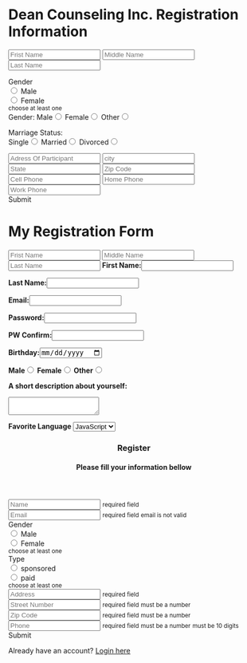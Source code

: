 # Dean Counseling Inc. Registration Information

<input type="text" name="name" placeholder="Frist Name" data-required> <space> <space> <space> <input type="text" name="nameMiddle" placeholder="Middle Name"> <space> <space> <space> <input type="text" name="nameFamily" placeholder="Last Name" data-required>    
  </div>
        <div class="form-item box-item">
          <div class="form-item-triple">
            <div class="radio-label"> 
              <label class="label">Gender</label>
            </div>
            <div class="form-item"> 
              <input id="Male" type="radio" name="gender" value="Male" data-once>
              <label for="Male">Male</label>
            </div>
            <div class="form-item"> 
              <input id="Female" type="radio" name="gender" value="Female" data-once>
              <label for="Female">Female</label>
            </div>
          </div>
          <small class="errorOnce"><i class="fa fa-asterisk" aria-hidden="true"></i> choose at least one</small>
        </div>   
Gender:    
<label>Male<input type="radio" name="gender" value="male"></label>
<label>Female<input type="radio" name="gender" value="female"></label> 
<label>Other<input type="radio" name="gender" value="decline"></label> <space> <space> <space>     
    
Marriage Status:   
<label>Single<input type="radio" name="marriage" value="Single"></label>
<label>Married<input type="radio" name="marriage" value="Married"></label>
<label>Divorced<input type="radio" name="marriage" value="Divorced"></label>   

<input type="text" name="adress" placeholder="Adress Of Participant" data-required data-number>   
<input type="text" name="city" placeholder="city" data-required data-number> <space> <space> <input type="text" name="state" placeholder="State" data-required data-number> <space> <space> <input type="text" name="zCode" placeholder="Zip Code" data-required data-number>   
<space> <space> <space>
<div class="form-item box-item">
<input type="text" name="phoneCell" placeholder="Cell Phone" data-required data-number data-count="10"> <space> <space> <input type="text" name="phoneHome" placeholder="Home Phone" data-required data-number data-count="10">  <space> <space> <input type="text" name="phoneWork" placeholder="Work Phone" data-required data-number data-count="10">

<div class="form-item">
          <span id="submit" class="submit">Submit</span>
        </div>
    </form>
            

<form>  
    <head>  
        <h1>My Registration Form</h1>
    </head>
    <body>
        <h4>    
            <p>
                <input type="text" name="name" placeholder="Frist Name" data-required> <space> <space> <space> <input type="text" name="nameMiddle" placeholder="Middle Name"> <space> <space> <space> <input type="text" name="nameFamily" placeholder="Last Name" data-required>  
                <label>First Name:<input type="text" name="first name"></label>
            </p>
            <p>
                <label>Last Name:<input type="text" name="last name"></label>
            </p>
            <p>
                <lable>Email:<input type="text" name="email"></lable>
            </p>
            <p>
                <label>Password:<input type="password" name="password"></label>
            </p>
            <p>
                <label> PW Confirm:<input type="password" name="password"></label>
            </p>
            <p>
                <label> Birthday:<input type="date" name="birthday"></label>
            </p>
            <p>
                <label>Male<input type="radio" name="gender" value="male"></label>
                <label>Female<input type="radio" name="gender" value="female"></label>
                <label>Other<input type="radio" name="gender" value="decline"></label>
            <p>
                <label>A short description about yourself:</label>
            </p>
            <p>
                <textarea name="A short description about yourself:"></textarea>
            </p>
            <p>
                <label>Favorite Language</label> 
                <select name="Language">
                    <option value="JavaScript">JavaScript</option>
                    <option value="Python">Python</option>
                    <option value="C++">C++</option>
                </select>
            </p>
        </h3>
    </body>
</form>

</html>







<div class="row">
  <section class="section">
    <header>
      <h3>Register</h3>
      <h4>Please fill your information bellow</h4>
    </header>
    <main>
      <form>
        <div class="form-item box-item">
          <input type="text" name="name" placeholder="Name" data-required>
          <small class="errorReq"><i class="fa fa-asterisk" aria-hidden="true"></i> required field</small>
        </div>
        <div class="form-item box-item">
          <input type="email" name="email" placeholder="Email" data-email data-required>
          <small class="errorReq"><i class="fa fa-asterisk" aria-hidden="true"></i> required field</small>
          <small class="errorEmail"><i class="fa fa-asterisk" aria-hidden="true"></i> email is not valid</small>
        </div>
        <div class="form-item box-item">
          <div class="form-item-triple">
            <div class="radio-label"> 
              <label class="label">Gender</label>
            </div>
            <div class="form-item"> 
              <input id="Male" type="radio" name="gender" value="Male" data-once>
              <label for="Male">Male</label>
            </div>
            <div class="form-item"> 
              <input id="Female" type="radio" name="gender" value="Female" data-once>
              <label for="Female">Female</label>
            </div>
          </div>
          <small class="errorOnce"><i class="fa fa-asterisk" aria-hidden="true"></i> choose at least one</small>
        </div>
        <div class="form-item box-item">
          <div class="form-item-triple">
            <div class="radio-label"> 
              <label class="label">Type</label>
            </div>
            <div class="form-item"> 
              <input id="sponsored" type="radio" name="gender2" value="sponsored" data-once>
              <label for="sponsored">sponsored</label>
            </div>
            <div class="form-item"> 
              <input id="paid" type="radio" name="gender2" value="paid" data-once>
              <label for="paid">paid</label>
            </div>
          </div>
          <small class="errorOnce"><i class="fa fa-asterisk" aria-hidden="true"></i> choose at least one</small>
        </div>
        <div class="form-item box-item">
          <input type="text" name="address" placeholder="Address" data-required>
          <small class="errorReq"><i class="fa fa-asterisk" aria-hidden="true"></i> required field</small>
        </div>
        <div class="form-item-double box-item">
          <div class="form-item ">
            <input type="text" name="strNumber" placeholder="Street Number" data-required data-number>
            <small class="errorReq"><i class="fa fa-asterisk" aria-hidden="true"></i> required field</small>
            <small class="errorNum"><i class="fa fa-asterisk" aria-hidden="true"></i> must be a number</small>
          </div>
          <div class="form-item">
            <input type="text" name="zCode" placeholder="Zip Code" data-required data-number>
            <small class="errorReq"><i class="fa fa-asterisk" aria-hidden="true"></i> required field</small>
            <small class="errorNum"><i class="fa fa-asterisk" aria-hidden="true"></i> must be a number</small>
          </div>
        </div>
        <div class="form-item box-item">
          <input type="text" name="phone" placeholder="Phone" data-required data-number data-count="10">
          <small class="errorReq"><i class="fa fa-asterisk" aria-hidden="true"></i> required field</small>
          <small class="errorNum"><i class="fa fa-asterisk" aria-hidden="true"></i> must be a number</small>
          <small class="errorChar"><i class="fa fa-asterisk" aria-hidden="true"></i> must be 10 digits</small>
        </div>
        <div class="form-item">
          <span id="submit" class="submit">Submit</span>
        </div>
      </form>
    </main>
    <footer>
      <p>Already have an account? <a href="#">Login here</a></p>
    </footer>
    <i class="wave"></i>
  </section>
</div>

